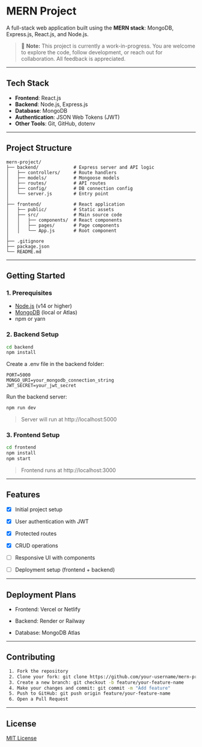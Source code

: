 # MERN Project

A full-stack web application built using the **MERN stack**: MongoDB, Express.js, React.js, and Node.js.

> 🚧 **Note:** This project is currently a work-in-progress. You are welcome to explore the code, follow development, or reach out for collaboration. All feedback is appreciated.

---

## Tech Stack

- **Frontend**: React.js
- **Backend**: Node.js, Express.js
- **Database**: MongoDB
- **Authentication**: JSON Web Tokens (JWT)
- **Other Tools**: Git, GitHub, dotenv

---

## Project Structure

```text
mern-project/
├── backend/             # Express server and API logic
│   ├── controllers/     # Route handlers
│   ├── models/          # Mongoose models
│   ├── routes/          # API routes
│   ├── config/          # DB connection config
│   └── server.js        # Entry point
│
├── frontend/            # React application
│   ├── public/          # Static assets
│   ├── src/             # Main source code
│   │   ├── components/  # React components
│   │   ├── pages/       # Page components
│   │   └── App.js       # Root component
│
├── .gitignore
├── package.json
└── README.md
```

---

## Getting Started

### 1. Prerequisites

- [Node.js](https://nodejs.org/) (v14 or higher)
- [MongoDB](https://www.mongodb.com/) (local or Atlas)
- npm or yarn

### 2. Backend Setup

```bash
cd backend
npm install
```

Create a .env file in the backend folder:

```env
PORT=5000
MONGO_URI=your_mongodb_connection_string
JWT_SECRET=your_jwt_secret
```

Run the backend server:

```bash
npm run dev
```

> Server will run at http://localhost:5000

### 3. Frontend Setup

```bash
cd frontend
npm install
npm start
```

> Frontend runs at http://localhost:3000

---

## Features
 
 - [x] Initial project setup

 - [x] User authentication with JWT

 - [x] Protected routes

 - [x] CRUD operations

 - [ ] Responsive UI with components

 - [ ] Deployment setup (frontend + backend)

---

## Deployment Plans

- Frontend: Vercel or Netlify

- Backend: Render or Railway

- Database: MongoDB Atlas

---

## Contributing

```bash
 1. Fork the repository
 2. Clone your fork: git clone https://github.com/your-username/mern-project.git
 3. Create a new branch: git checkout -b feature/your-feature-name
 4. Make your changes and commit: git commit -m "Add feature"
 5. Push to GitHub: git push origin feature/your-feature-name
 6. Open a Pull Request
```

---

## License

[MIT License](https://opensource.org/licenses/MIT)



